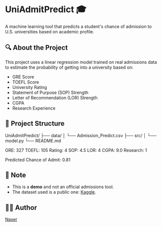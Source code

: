 # UniAdmitPredict 🎓

A machine learning tool that predicts a student's chance of admission to U.S. universities based on academic profile.

## 🔍 About the Project

This project uses a linear regression model trained on real admissions data to estimate the probability of getting into a university based on:

- GRE Score
- TOEFL Score
- University Rating
- Statement of Purpose (SOP) Strength
- Letter of Recommendation (LOR) Strength
- CGPA
- Research Experience

## 📁 Project Structure

UniAdmitPredict/
├── data/
│ └── Admission_Predict.csv
├── src/
│ └── model.py
└── README.md

GRE: 327
TOEFL: 105
Rating: 4
SOP: 4.5
LOR: 4
CGPA: 9.0
Research: 1

Predicted Chance of Admit: 0.81

## 📌 Note
- This is a **demo** and not an official admissions tool.
- The dataset used is a public one: [Kaggle](https://www.kaggle.com/datasets/mohansacharya/graduate-admissions).

## 🧑‍💻 Author
[Naser](https://github.com/Naserxd)

